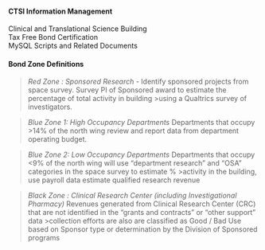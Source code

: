 ####    CTSI Information Management
  Clinical and Translational Science Building   
  Tax Free Bond Certification   
  MySQL Scripts and Related Documents   

 
#### Bond Zone Definitions
>*Red Zone : Sponsored Research -* 
>Identify sponsored projects from space survey.  Survey PI of Sponsored award to estimate the percentage of total activity in building >using a Qualtrics survey of investigators.   

>*Blue Zone 1: High Occupancy Departments*
>Departments that occupy >14% of the north wing review and report data from department operating budget.

>*Blue Zone 2: Low Occupancy Departments*
>Departments that occupy <9% of the north wing will use “department research” and “OSA” categories in the space survey to estimate % >activity in the building, use payroll data estimate qualified research revenue 
 
>*Black Zone : Clinical Research Center (including Investigational Pharmacy)* 
>Revenues generated from Clinical Research Center (CRC) that are not identified in the “grants and contracts” or “other support” data >collection efforts are also are classified as Good / Bad Use based on Sponsor type or determination by the Division of Sponsored programs

  
